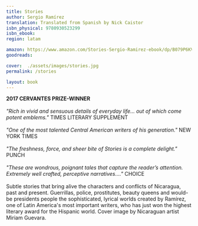 ```yaml
---
title: Stories
author: Sergio Ramírez
translation: Translated from Spanish by Nick Caistor
isbn_physical: 9780930523299
isbn_ebook: 
region: latam

amazon: https://www.amazon.com/Stories-Sergio-Ramirez-ebook/dp/B079P6KVZM/ref=tmm_kin_swatch_0?_encoding=UTF8&qid=&sr=
goodreads: 

cover:  ./assets/images/stories.jpg
permalink: /stories

layout: book
---
```

**2017 CERVANTES PRIZE-WINNER**
<br><br>
*"Rich in vivid and sensuous details of everyday life… out of which come potent emblems."* TIMES LITERARY SUPPLEMENT
<br><br>
*"One of the most talented Central American writers of his generation."* NEW YORK TIMES
<br><br>
*"The freshness, force, and sheer bite of Stories is a complete delight."* PUNCH
<br><br>
*"These are wondrous, poignant tales that capture the reader’s attention. Extremely well crafted, perceptive narratives…."* CHOICE
<br><br>
Subtle stories that bring alive the characters and conflicts of Nicaragua, past and present. Guerrillas, police, prostitutes, beauty queens and would-be presidents people the sophisticated, lyrical worlds created by Ramírez, one of Latin America's most important writers, who has just won the highest literary award for the Hispanic world. Cover image by Nicaraguan artist Miriam Guevara.
